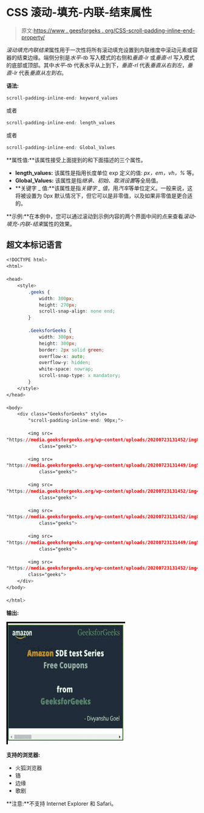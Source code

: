 # CSS 滚动-填充-内联-结束属性

> 原文:[https://www . geesforgeks . org/CSS-scroll-padding-inline-end-property/](https://www.geeksforgeeks.org/css-scroll-padding-inline-end-property/)

*滚动填充内联结束*属性用于一次性将所有滚动填充设置到内联维度中滚动元素或容器的结束边缘。端侧分别是*水平-tb* 写入模式的右侧和*垂直-lr* 或*垂直-rl* 写入模式的底部或顶部。其中*水平-tb* 代表水平从上到下，*垂直-rl* 代表*垂直从右到左*，*垂直-lr* 代表*垂直从左到右*。

**语法:**

```css
scroll-padding-inline-end: keyword_values
```

或者

```css
scroll-padding-inline-end: length_values
```

或者

```css
scroll-padding-inline-end: Global_Values
```

**属性值:**该属性接受上面提到的和下面描述的三个属性。

*   **length_values:** 该属性是指用长度单位 exp 定义的值: *px，em，vh，%* 等。
*   **Global_Values:** 该属性是指*继承、初始、取消设置*等全局值。
*   **关键字 _ 值:**该属性是指*关键字 _ 值*，用*汽车*等单位定义。一般来说，这将被设置为 0px 默认情况下，但它可以是非零值，以及如果非零值是更合适的。

**示例:**在本例中，您可以通过滚动到示例内容的两个界面中间的点来查看*滚动-填充-内联-结束*属性的效果。

## 超文本标记语言

```css
<!DOCTYPE html>
<html>

<head>
    <style>
        .geeks {
            width: 300px;
            height: 270px;
            scroll-snap-align: none end;
        }

        .GeeksforGeeks {
            width: 300px;
            height: 300px;
            border: 2px solid green;
            overflow-x: auto;
            overflow-y: hidden;
            white-space: nowrap;
            scroll-snap-type: x mandatory;
        }
    </style>
</head>

<body>
    <div class="GeeksforGeeks" style=
        "scroll-padding-inline-end: 90px;">

        <img src=
"https://media.geeksforgeeks.org/wp-content/uploads/20200723131452/img8.jpeg"
            class="geeks">

        <img src=
"https://media.geeksforgeeks.org/wp-content/uploads/20200723131449/img5.jpeg"
            class="geeks">

        <img src=
"https://media.geeksforgeeks.org/wp-content/uploads/20200723131452/img4-300x167.png"
            class="geeks">

        <img src=
"https://media.geeksforgeeks.org/wp-content/uploads/20200723131452/img8.jpeg"
            class="geeks">

        <img src=
"https://media.geeksforgeeks.org/wp-content/uploads/20200723131449/img5.jpeg"
            class="geeks">

        <img src=
"https://media.geeksforgeeks.org/wp-content/uploads/20200723131452/img4-300x167.png"
        class="geeks">
    </div>
</body>

</html>
```

**输出:**

![](img/5bafb954f78a77bf076a541dcde24017.png)

**支持的浏览器:**

*   火狐浏览器
*   铬
*   边缘
*   歌剧

**注意:**不支持 Internet Explorer 和 Safari。